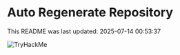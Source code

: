# Auto Regenerate Repository

This README was last updated: 2025-07-14 00:53:37

 ![TryHackMe](https://tryhackme.com/badge/533634)